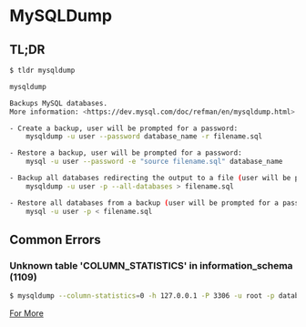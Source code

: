 # MySQLDump

## TL;DR

``` bash
$ tldr mysqldump

mysqldump

Backups MySQL databases.
More information: <https://dev.mysql.com/doc/refman/en/mysqldump.html>.

- Create a backup, user will be prompted for a password:
    mysqldump -u user --password database_name -r filename.sql

- Restore a backup, user will be prompted for a password:
    mysql -u user --password -e "source filename.sql" database_name

- Backup all databases redirecting the output to a file (user will be prompted for a password):
    mysqldump -u user -p --all-databases > filename.sql

- Restore all databases from a backup (user will be prompted for a password):
    mysql -u user -p < filename.sql
```

## Common Errors

### Unknown table 'COLUMN_STATISTICS' in information_schema (1109)

``` bash
$ mysqldump --column-statistics=0 -h 127.0.0.1 -P 3306 -u root -p database_name > database_name.sql
```

[For More](https://www.scommerce-mage.com/blog/mysqldump-throws-unknown-table-column_statistics-in-information_schema-1109.html)

